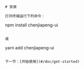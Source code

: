 
```
# 安装

打开终端运行下列命令：

```
npm install chenjiapeng-ui
```

或

```
yarn add chenjiapeng-ui
```

下一节：[开始使用](#/doc/get-started)
